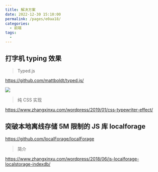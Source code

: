 ```yaml
---
title: 解决方案
date: 2022-12-30 15:10:00
permalink: /pages/e0aa18/
categories:
  - 前端
tags:
  - 
---
```

## 打字机 typing 效果

> Typed.js

https://github.com/mattboldt/typed.js/

![](https://raw.gitmirror.com/GanChuanYin/picture/main/blog/Dec-30-2022-15-09-26.gif)

> 纯 CSS 实现

https://www.zhangxinxu.com/wordpress/2019/01/css-typewriter-effect/

## 突破本地离线存储 5M 限制的 JS 库 localforage

https://github.com/localForage/localForage

> 简介

https://www.zhangxinxu.com/wordpress/2018/06/js-localforage-localstorage-indexdb/
